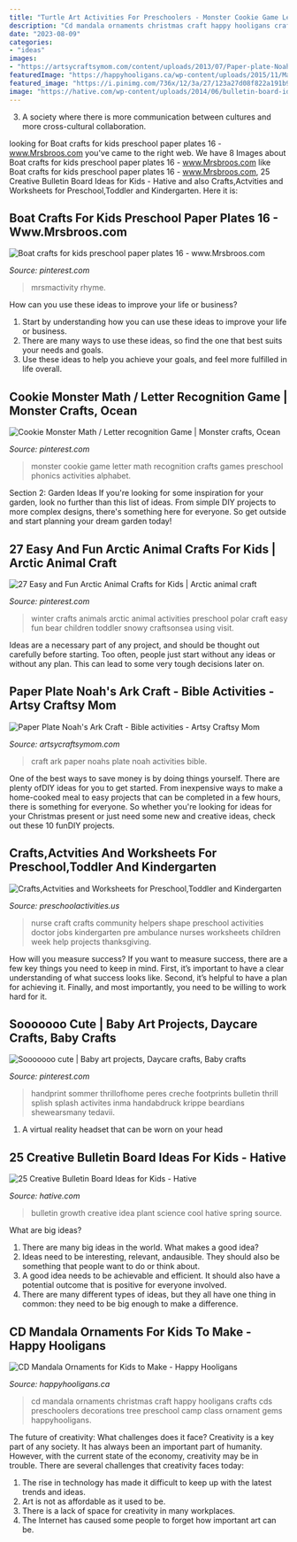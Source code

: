 ```yaml
---
title: "Turtle Art Activities For Preschoolers - Monster Cookie Game Letter Math Recognition Crafts Games Preschool Phonics Activities Alphabet"
description: "Cd mandala ornaments christmas craft happy hooligans crafts cds preschoolers decorations tree preschool camp class ornament gems happyhooligans"
date: "2023-08-09"
categories:
- "ideas"
images:
- "https://artsycraftsymom.com/content/uploads/2013/07/Paper-plate-Noahs-Ark-Craft.jpg"
featuredImage: "https://happyhooligans.ca/wp-content/uploads/2015/11/Mandala-CD-Ornaments.jpg"
featured_image: "https://i.pinimg.com/736x/12/3a/27/123a27d08f822a191b9ebfc0742724a2--preschool-winter-winter-craft.jpg"
image: "https://hative.com/wp-content/uploads/2014/06/bulletin-board-ideas/8-plant-growth-board.jpg"
---
```



3. A society where there is more communication between cultures and more cross-cultural collaboration. 

	

		
looking for Boat crafts for kids preschool paper plates 16 - www.Mrsbroos.com you've came to the right web. We have 8 Images about Boat crafts for kids preschool paper plates 16 - www.Mrsbroos.com like Boat crafts for kids preschool paper plates 16 - www.Mrsbroos.com, 25 Creative Bulletin Board Ideas for Kids - Hative and also Crafts,Actvities and Worksheets for Preschool,Toddler and Kindergarten. Here it is:
		
    
## Boat Crafts For Kids Preschool Paper Plates 16 - Www.Mrsbroos.com

<img loading=lazy src="https://i.pinimg.com/736x/95/dd/67/95dd671683f0745c7cf102439dd8b719.jpg" onerror="this.onerror=null;this.src='https://tse4.mm.bing.net/th?id=OIP.g7rbjKFhm18hT2XdiKmxgwHaLH&amp;pid=15.1';" alt="Boat crafts for kids preschool paper plates 16 - www.Mrsbroos.com">

_Source: pinterest.com_

>mrsmactivity rhyme. 

	

How can you use these ideas to improve your life or business?
1. Start by understanding how you can use these ideas to improve your life or business.
2. There are many ways to use these ideas, so find the one that best suits your needs and goals.
3. Use these ideas to help you achieve your goals, and feel more fulfilled in life overall.

    
## Cookie Monster Math / Letter Recognition Game | Monster Crafts, Ocean

<img loading=lazy src="https://i.pinimg.com/736x/90/bb/60/90bb60e3b467b92343e770d6239d4216--letter-recognition-games-cookie-monster.jpg" onerror="this.onerror=null;this.src='https://tse1.mm.bing.net/th?id=OIP.-YsVIwDxSmIpmf8DKIdXpQHaJ3&amp;pid=15.1';" alt="Cookie Monster Math / Letter recognition Game | Monster crafts, Ocean">

_Source: pinterest.com_

>monster cookie game letter math recognition crafts games preschool phonics activities alphabet. 

	

Section 2: Garden Ideas
If you're looking for some inspiration for your garden, look no further than this list of ideas. From simple DIY projects to more complex designs, there's something here for everyone. So get outside and start planning your dream garden today!

    
## 27 Easy And Fun Arctic Animal Crafts For Kids | Arctic Animal Craft

<img loading=lazy src="https://i.pinimg.com/736x/12/3a/27/123a27d08f822a191b9ebfc0742724a2--preschool-winter-winter-craft.jpg" onerror="this.onerror=null;this.src='https://tse4.mm.bing.net/th?id=OIP.6ITOxU8OVWz5DAwKk9xC5wHaLH&amp;pid=15.1';" alt="27 Easy and Fun Arctic Animal Crafts for Kids | Arctic animal craft">

_Source: pinterest.com_

>winter crafts animals arctic animal activities preschool polar craft easy fun bear children toddler snowy craftsonsea using visit. 

	

Ideas are a necessary part of any project, and should be thought out carefully before starting. Too often, people just start without any ideas or without any plan. This can lead to some very tough decisions later on.

    
## Paper Plate Noah&#039;s Ark Craft - Bible Activities - Artsy Craftsy Mom

<img loading=lazy src="https://artsycraftsymom.com/content/uploads/2013/07/Paper-plate-Noahs-Ark-Craft.jpg" onerror="this.onerror=null;this.src='https://tse2.mm.bing.net/th?id=OIP.iF9a3I9lkgj9QOP7hSreTgHaKl&amp;pid=15.1';" alt="Paper Plate Noah&#039;s Ark Craft - Bible activities - Artsy Craftsy Mom">

_Source: artsycraftsymom.com_

>craft ark paper noahs plate noah activities bible. 

	

One of the best ways to save money is by doing things yourself. There are plenty ofDIY ideas for you to get started. From inexpensive ways to make a home-cooked meal to easy projects that can be completed in a few hours, there is something for everyone. So whether you're looking for ideas for your Christmas present or just need some new and creative ideas, check out these 10 funDIY projects.

    
## Crafts,Actvities And Worksheets For Preschool,Toddler And Kindergarten

<img loading=lazy src="http://www.preschoolactivities.us/wp-content/uploads/2015/01/Nurse-shape-craft.jpg" onerror="this.onerror=null;this.src='https://tse1.mm.bing.net/th?id=OIP.2MfqV_l1D1cRftlT56r8UgHaJ4&amp;pid=15.1';" alt="Crafts,Actvities and Worksheets for Preschool,Toddler and Kindergarten">

_Source: preschoolactivities.us_

>nurse craft crafts community helpers shape preschool activities doctor jobs kindergarten pre ambulance nurses worksheets children week help projects thanksgiving. 

	

How will you measure success?
If you want to measure success, there are a few key things you need to keep in mind. First, it’s important to have a clear understanding of what success looks like. Second, it’s helpful to have a plan for achieving it. Finally, and most importantly, you need to be willing to work hard for it.

    
## Sooooooo Cute | Baby Art Projects, Daycare Crafts, Baby Crafts

<img loading=lazy src="https://i.pinimg.com/736x/28/b0/a1/28b0a15452231b16c47dc1a53f85c211.jpg" onerror="this.onerror=null;this.src='https://tse2.mm.bing.net/th?id=OIP.Cf-5mmaVRuse_G73Ko_wiwHaJ3&amp;pid=15.1';" alt="Sooooooo cute | Baby art projects, Daycare crafts, Baby crafts">

_Source: pinterest.com_

>handprint sommer thrillofhome peres creche footprints bulletin thrill splish splash activites inma handabdruck krippe beardians shewearsmany tedavii. 

	

1. A virtual reality headset that can be worn on your head

    
## 25 Creative Bulletin Board Ideas For Kids - Hative

<img loading=lazy src="https://hative.com/wp-content/uploads/2014/06/bulletin-board-ideas/8-plant-growth-board.jpg" onerror="this.onerror=null;this.src='https://tse2.mm.bing.net/th?id=OIP.pbK8tQ7U2udN990lSJosPgHaJ4&amp;pid=15.1';" alt="25 Creative Bulletin Board Ideas for Kids - Hative">

_Source: hative.com_

>bulletin growth creative idea plant science cool hative spring source. 

	

What are big ideas?
1. There are many big ideas in the world. What makes a good idea?
2. Ideas need to be interesting, relevant, andausible. They should also be something that people want to do or think about.
3. A good idea needs to be achievable and efficient. It should also have a potential outcome that is positive for everyone involved.
4. There are many different types of ideas, but they all have one thing in common: they need to be big enough to make a difference.

    
## CD Mandala Ornaments For Kids To Make - Happy Hooligans

<img loading=lazy src="https://happyhooligans.ca/wp-content/uploads/2015/11/Mandala-CD-Ornaments.jpg" onerror="this.onerror=null;this.src='https://tse3.mm.bing.net/th?id=OIP.9DTuUVnyG5oSdZML1KLFwAAAAA&amp;pid=15.1';" alt="CD Mandala Ornaments for Kids to Make - Happy Hooligans">

_Source: happyhooligans.ca_

>cd mandala ornaments christmas craft happy hooligans crafts cds preschoolers decorations tree preschool camp class ornament gems happyhooligans. 

	

The future of creativity: What challenges does it face?
Creativity is a key part of any society. It has always been an important part of humanity. However, with the current state of the economy, creativity may be in trouble. There are several challenges that creativity faces today: 
1) The rise in technology has made it difficult to keep up with the latest trends and ideas. 
2) Art is not as affordable as it used to be. 
3) There is a lack of space for creativity in many workplaces. 
4) The Internet has caused some people to forget how important art can be.


